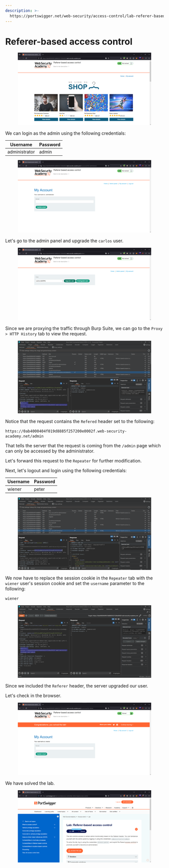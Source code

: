 ```yaml
---
description: >-
  https://portswigger.net/web-security/access-control/lab-referer-based-access-control
---
```


# Referer-based access control

<figure><img src="../../../.gitbook/assets/1 (6).png" alt=""><figcaption></figcaption></figure>

We can login as the admin using the following credentials:

| Username      | Password |
| ------------- | -------- |
| administrator | admin    |

<figure><img src="../../../.gitbook/assets/2 (12).png" alt=""><figcaption></figcaption></figure>

Let's go to the admin panel and upgrade the `carlos` user.

<figure><img src="../../../.gitbook/assets/3 (12).png" alt=""><figcaption></figcaption></figure>

Since we are proxying the traffic through Burp Suite, we can go to the `Proxy > HTTP History` tab to view the request.

<figure><img src="../../../.gitbook/assets/4 (9).png" alt=""><figcaption></figcaption></figure>

Notice that the request contains the `Refered` header set to the following:

```
https://0ab4000404f019d8885f257200e0002f.web-security-academy.net/admin
```

That tells the server that the request is coming from the `/admin` page which can only be accessed by the administrator.

Let's forward this request to the `Repeater` for further modification.

Next, let's logout and login using the following credentials:

| Username | Password |
| -------- | -------- |
| wiener   | peter    |

<figure><img src="../../../.gitbook/assets/5 (10).png" alt=""><figcaption></figcaption></figure>

We now have to replace the session cookie in the `Repeater` tab with the `wiener` user's session cookie and set the `username` parameter to the following:

```
wiener
```

<figure><img src="../../../.gitbook/assets/6 (7).png" alt=""><figcaption></figcaption></figure>

Since we included the `Referer` header, the server upgraded our user.

Let's check in the browser.

<figure><img src="../../../.gitbook/assets/7 (8).png" alt=""><figcaption></figcaption></figure>

We have solved the lab.

<figure><img src="../../../.gitbook/assets/8 (2).png" alt=""><figcaption></figcaption></figure>
